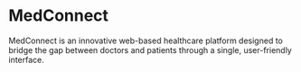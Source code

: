 # MedConnect
MedConnect is an innovative web-based healthcare platform designed to bridge the gap between doctors and patients through a single, user-friendly interface.
